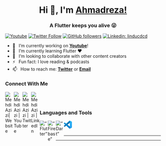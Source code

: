 <h1 align="center"> Hi 👋, I'm <a href="https://www.instagram.com/amdrezaa">Ahmadreza!</a></h1>
<h3 align="center">A Flutter keeps you alive 😜</h3>

[![Youtube](https://img.shields.io/static/v1?label=linducdcd&message=Subscribe&logo=YouTube&color=FF0000&style=for-the-badge)][youtube]
[![Twitter Follow](https://img.shields.io/twitter/follow/linducdcd?color=1DA1F2&label=Followers&logo=twitter&style=for-the-badge)][twitter]
[![GitHub followers](https://img.shields.io/github/followers/linducdcd?logo=GitHub&style=for-the-badge)][github]
[![Linkedin: linducdcd](https://img.shields.io/badge/-CONNECT-blue?style=for-the-badge&logo=Linkedin&link=https://www.linkedin.com/in/linducdcd/)][linkedin]

- 🔭 &ensp;I’m currently working on [**Youtube**][youtube]!
- 🌱 &ensp;I’m currently learning Flutter ❤️
- 👯 &ensp;I’m looking to collaborate with other content creators
- ⚡ &ensp;Fun fact: I love reading & podcasts
- 📫 &ensp;How to reach me: [**Twitter**][twitter] or [**Email**][email]

### Connect With Me

[<img align="left" alt="Mehdi Azizi| Website" width="28px" src="https://firebasestorage.googleapis.com/v0/b/web-johannesmilke.appspot.com/o/other%2Fsocial%2Fwebsite.png?alt=media" />][website]
[<img align="left" alt="Mehdi Azizi | YouTube" width="28px" src="https://firebasestorage.googleapis.com/v0/b/web-johannesmilke.appspot.com/o/other%2Fsocial%2Fyoutube.png?alt=media" />][youtube]
[<img align="left" alt="Mehdi Azizi | Twitter" width="28px" src="https://firebasestorage.googleapis.com/v0/b/web-johannesmilke.appspot.com/o/other%2Fsocial%2Ftwitter.png?alt=media" />][twitter]
[<img align="left" alt="Mehdi Azizi | LinkedIn" width="28px" src="https://firebasestorage.googleapis.com/v0/b/web-johannesmilke.appspot.com/o/other%2Fsocial%2Flinkedin.png?alt=media" />][linkedin]

<!--[<img align="left" alt="Mehdi Azizi | Instagram" width="28px" src="https://firebasestorage.googleapis.com/v0/b/web-johannesmilke.appspot.com/o/other%2Fsocial%2Finstagram.png?alt=media" />][instagram]
[<img align="left" alt="Mehdi Azizi | Facebook" width="28px" src="https://firebasestorage.googleapis.com/v0/b/web-johannesmilke.appspot.com/o/other%2Fsocial%2Ffacebook.png?alt=media" />][facebook]
[<img align="left" alt="Mehdi Azizi | Medium" width="28px" src="https://firebasestorage.googleapis.com/v0/b/web-johannesmilke.appspot.com/o/other%2Fsocial%2Fmedium.png?alt=media" />][medium] -->


<br />
<br />

### Languages and Tools
[<img align="left" alt=“Flutter” width="26px" src="https://www.vectorlogo.zone/logos/flutterio/flutterio-icon.svg" />][youtube]
[<img align="left" alt=“Firebase” width="26px" src="https://www.vectorlogo.zone/logos/firebase/firebase-icon.svg" />][youtube]
[<img align="left" alt=“Dart” width="26px" src="https://www.vectorlogo.zone/logos/dartlang/dartlang-icon.svg" />][youtube]
[<img align="left" alt=“Github” width="26px" src="https://raw.githubusercontent.com/github/explore/80688e429a7d4ef2fca1e82350fe8e3517d3494d/topics/visual-studio-code/visual-studio-code.png" />][youtube]



<br />
<br />

---


---



[website]: https://it-courses.co.ua
[twitter]: https://twitter.com/intent/follow?original_referer=https%3A%2F%2Fgithub.com%2Famddreza&screen_name=amddreza
[youtube]: https://www.instagram.com/amdrezaa
[linkedin]: https://linkedin.com/in/amddreza
[github]: https://github.com/amdreza
[instagram]: https://www.instagram.com/amdrezaa
[facebook]: https://www.facebook.com/amdreza
[medium]: https://medium.com/@amddreza
[email]: mailto:amddreza@it-courses.co.ua
